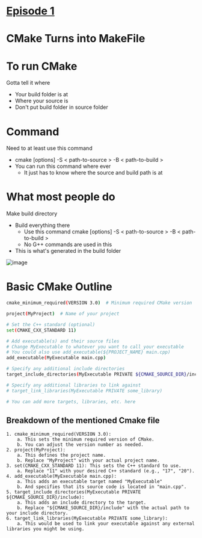 # [Episode 1](https://www.youtube.com/watch?v=nlKcXPUJGwA&list=PLalVdRk2RC6o5GHu618ARWh0VO0bFlif4)

# CMake Turns into MakeFile

# To run CMake
Gotta tell it where
- Your build folder is at
- Where your source is
- Don't put build folder in source folder

# Command
Need to at least use this command
- cmake [options] -S < path-to-source > -B < path-to-build >
- You can run this command where ever
    - It just has to know where the source and build path is at

# What most people do
Make build directory 
- Build everything there
    - Use this command cmake [options] -S < path-to-source > -B < path-to-build >
    - No G++ commands are used in this 
- This is what's generated in the build folder

![image](https://github.com/Digital1O1/4_DOF_Robotic_Arm/assets/39348633/c73a4643-2103-4f77-93a2-a1a5eefc2594)


# Basic CMake Outline

```bash 
cmake_minimum_required(VERSION 3.0)  # Minimum required CMake version

project(MyProject)  # Name of your project

# Set the C++ standard (optional)
set(CMAKE_CXX_STANDARD 11)

# Add executable(s) and their source files
# Change MyExecutable to whatever you want to call your executable 
# You could also use add_executable(${PROJECT_NAME} main.cpp)
add_executable(MyExecutable main.cpp)

# Specify any additional include directories
target_include_directories(MyExecutable PRIVATE ${CMAKE_SOURCE_DIR}/include)

# Specify any additional libraries to link against
# target_link_libraries(MyExecutable PRIVATE some_library)

# You can add more targets, libraries, etc. here
```
## Breakdown of the mentioned Cmake file
	1. cmake_minimum_required(VERSION 3.0): 
		a. This sets the minimum required version of CMake. 
		b. You can adjust the version number as needed.
	2. project(MyProject): 
		a. This defines the project name. 
		b. Replace "MyProject" with your actual project name.
	3. set(CMAKE_CXX_STANDARD 11): This sets the C++ standard to use. 
		a. Replace "11" with your desired C++ standard (e.g., "17", "20").
	4. add_executable(MyExecutable main.cpp): 
		a. This adds an executable target named "MyExecutable" 
		b. And specifies that its source code is located in "main.cpp".
	5. target_include_directories(MyExecutable PRIVATE ${CMAKE_SOURCE_DIR}/include): 
		a. This adds an include directory to the target. 
		b. Replace "${CMAKE_SOURCE_DIR}/include" with the actual path to your include directory.
	6. target_link_libraries(MyExecutable PRIVATE some_library): 
		a. This would be used to link your executable against any external libraries you might be using.


